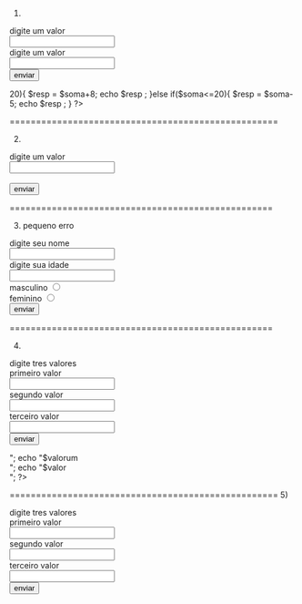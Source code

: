 
1)
<form name='form' method='post' action=' '>
digite um valor <br>
<input type='number' name='valor' /><br>
digite um valor <br>
<input type='number' name='valor1' />
<br>
<input type="submit" value="enviar" />
</form>

<?php
$valor = $_POST['valor'];
$valor1 = $_POST['valor1'];

$soma = $valor+$valor1;

if($soma>20){
$resp = $soma+8;
echo $resp ;

}else if($soma<=20){
$resp = $soma-5;
echo $resp ;

}
?>

===================================================

2)
<form name='form' method='post' action=' '>
digite um valor <br>
<input type='number' name='valor' /><br>
<br>
<input type="submit" value="enviar" />
</form>

<?php
$valor = $_POST['valor'];

if($valor % 10 == 0){
echo "o valor e divisivel por 10";
}else if($valor % 5 == 0){
echo "o valor e divisivel por 5";
}else if($valor % 2 == 0){
echo "o valor e divisivel por 2";
}else{
echo "O valor nao e divisivel por 10, 5, 2";
}
?>

==================================================

3) pequeno erro 

<form name='form' method='post' action=' '>
digite seu nome<br>
<input type="text" name="nome" /><br>
digite sua idade <br>
<input type='number' name='valor' /><br>
masculino
<input type='radio' name="sexo" value="Masculino"><br>
feminino
<input type=radio name="sexo" value="Feminino">


<br>
<input type="submit" value="enviar" />
</form>

<?php
$valor = $_POST['valor'];
$nome = $POST['nome'];
$sexo = $POST['sexo'];

if ($sexo == feminino && idade < 25){
echo "Aceita";
}else {
echo "Nao aceita";
}
?> 

==================================================

4)

<form name='form' method='post' action=' '>
digite tres valores  <br>
primeiro valor  <br>
<input type='number' name='valor' /><br>
segundo valor  <br>
<input type='number' name='valorum' /><br>
terceiro valor  <br>
<input type='number' name='valordois' /><br>
<input type="submit" value="enviar" />
</form>

<?php
$valor = $_POST['valor'];
$valorum = $_POST['valorum'];
$valordois = $_POST['valordois'];

echo "$valordois <br>";
echo "$valorum <br>";
echo "$valor <br> ";
?>
===================================================
5)
<form name='form' method='post' action=' '>
digite tres valores  <br>
primeiro valor  <br>
<input type='number' name='valor' /><br>
segundo valor  <br>
<input type='number' name='valorum' /><br>
terceiro valor  <br>
<input type='number' name='valordois' /><br>
<input type="submit" value="enviar" />
</form>

<?php
$valor = $_POST['valor'];
$valorum = $_POST['valorum'];
$valordois = $_POST['valordois'];

if (valor == valorum && valorum == valordois){
echo "triangulo equilatero";
}
?>
